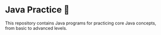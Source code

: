 # Java Practice 🚀
This repository contains Java programs for practicing core Java concepts, from basic to advanced levels.
